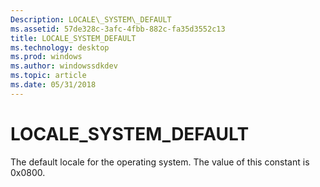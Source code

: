 ```yaml
---
Description: LOCALE\_SYSTEM\_DEFAULT
ms.assetid: 57de328c-3afc-4fbb-882c-fa35d3552c13
title: LOCALE_SYSTEM_DEFAULT
ms.technology: desktop
ms.prod: windows
ms.author: windowssdkdev
ms.topic: article
ms.date: 05/31/2018
---
```


# LOCALE\_SYSTEM\_DEFAULT

The default locale for the operating system. The value of this constant is 0x0800.

 

 



